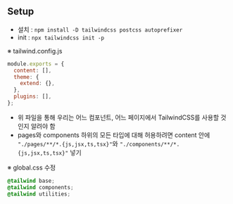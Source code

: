 ## Setup

- 설치 : `npm install -D tailwindcss postcss autoprefixer`
- init : `npx tailwindcss init -p`

※ tailwind.config.js

```js
module.exports = {
  content: [],
  theme: {
    extend: {},
  },
  plugins: [],
};
```

- 위 파일을 통해 우리는 어느 컴포넌트, 어느 페이지에서 TailwindCSS를 사용할 것인지 알려야 함
- pages와 components 하위의 모든 타입에 대해 허용하려면 content 안에<br>`"./pages/**/*.{js,jsx,ts,tsx}"`와 `"./components/**/*.{js,jsx,ts,tsx}"` 넣기

※ global.css 수정

```css
@tailwind base;
@tailwind components;
@tailwind utilities;
```
